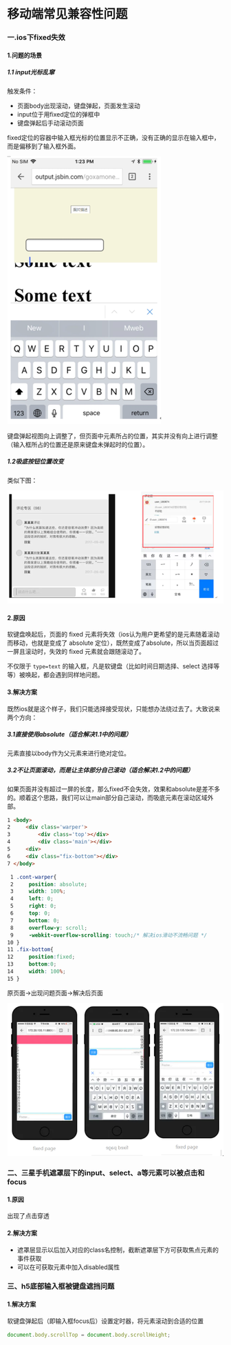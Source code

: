 # 移动端常见兼容性问题

### 一.ios下fixed失效

#### 1.问题的场景

##### 1.1 input光标乱窜

触发条件：

- 页面body出现滚动，键盘弹起，页面发生滚动
- input位于用fixed定位的弹框中
- 键盘弹起后手动滚动页面

fixed定位的容器中输入框光标的位置显示不正确，没有正确的显示在输入框中，而是偏移到了输入框外面。

![image-20200716205517938](https://raw.githubusercontent.com/ahaMOMO/autumn-stroke/master/img/20200716205519.png)

键盘弹起视图向上调整了，但页面中元素所占的位置，其实并没有向上进行调整（输入框所占的位置还是原来键盘未弹起时的位置）。

##### 1.2吸底按钮位置改变

类似下图：

![image-20200716210019065](https://raw.githubusercontent.com/ahaMOMO/autumn-stroke/master/img/20200716210021.png)

#### 2.原因

软键盘唤起后，页面的 fixed 元素将失效（ios认为用户更希望的是元素随着滚动而移动，也就是变成了 absolute 定位），既然变成了absolute，所以当页面超过一屏且滚动时，失效的 fixed 元素就会跟随滚动了。

不仅限于 `type=text` 的输入框，凡是软键盘（比如时间日期选择、select 选择等等）被唤起，都会遇到同样地问题。

#### 3.解决方案

既然ios就是这个样子，我们只能选择接受现状，只能想办法绕过去了。大致说来两个方向：

##### 3.1直接使用absolute（适合解决1.1中的问题）

元素直接以body作为父元素来进行绝对定位。

##### 3.2不让页面滚动，而是让主体部分自己滚动（适合解决1.2中的问题）

如果页面并没有超过一屏的长度，那么fixed不会失效，效果和absolute是差不多的。顺着这个思路，我们可以让main部分自己滚动，而吸底元素在滚动区域外部。

```html
1 <body>
2     <div class='warper'>
3         <div class='top'></div>
4         <div class='main'></div>
5     <div>
6     <div class="fix-bottom"></div>
7 </body>
```

```css
 1 .cont-warper{
 2     position: absolute;
 3     width: 100%;
 4     left: 0;
 5     right: 0;
 6     top: 0;
 7     bottom: 0;
 8     overflow-y: scroll;
 9     -webkit-overflow-scrolling: touch;/* 解决ios滑动不流畅问题 */
10 }
11 .fix-bottom{
12     position:fixed;
13     bottom:0;
14     width: 100%;
15 }
```

原页面->出现问题页面->解决后页面

![image-20200716204924484](https://raw.githubusercontent.com/ahaMOMO/autumn-stroke/master/img/20200716204933.png)

### 二、**三星手机遮罩层下的input、select、a等元素可以被点击和focus**

#### 1.原因

出现了点击穿透

#### 2.解决方案

- 遮罩层显示以后加入对应的class名控制，截断遮罩层下方可获取焦点元素的事件获取
- 可以在可获取元素中加入disabled属性

### 三、**h5底部输入框被键盘遮挡问题**

#### 1.解决方案

软键盘弹起后（即输入框focus后）设置定时器，将元素滚动到合适的位置

```js
document.body.scrollTop = document.body.scrollHeight;
```









